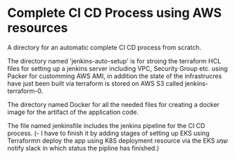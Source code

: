 # Complete CI CD Process using AWS resources

A directory for an automatic complete CI CD process from scratch.

The directory named 'jenkins-auto-setup' is for stroing the terraform HCL files for setting up a jenkins server including VPC, Security Group etc. using Packer for customming AWS AMI, in addition the state of the infrastrucres have just been built via terraform is stored on AWS S3 called jenkins-terraform-0.

The directory named Docker for all the needed files for creating a docker image for the artifact of the application code.

The file named jenkinsfile includes the jenkins pipeline for the CI CD process. 
(- I have to finish it by adding stages of setting up EKS using Terraformת deploy the app using K8S deployment resource via the EKS שמג notify slack in which status the pipline has finished.)
